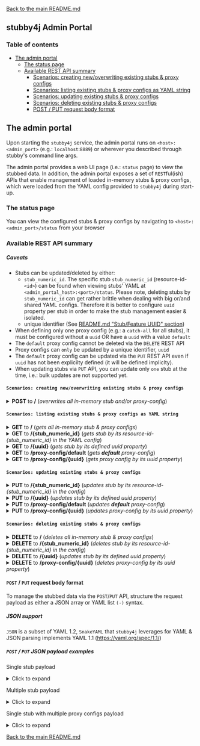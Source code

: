 [Back to the main README.md](../README.md)

## stubby4j Admin Portal

### Table of contents

* [The admin portal](#the-admin-portal)
   * [The status page](#the-status-page)
   * [Available REST API summary](#available-rest-api-summary)
      * [Scenarios: creating new/overwriting existing stubs & proxy configs](#scenarios-creating-newoverwriting-existing-stubs--proxy-configs)
      * [Scenarios: listing existing stubs & proxy configs as YAML string](#scenarios-listing-existing-stubs--proxy-configs-as-yaml-string)
      * [Scenarios: updating existing stubs & proxy configs](#scenarios-updating-existing-stubs--proxy-configs)
      * [Scenarios: deleting existing stubs & proxy configs](#scenarios-deleting-existing-stubs--proxy-configs)
      * [POST / PUT request body format](#post--put-request-body-format)

## The admin portal

Upon starting the `stubby4j` service, the admin portal runs on `<host>:<admin_port>` (e.g.: `localhost`:`8889`) or wherever you described through stubby's command line args.

The admin portal provides a web UI page (i.e.: `status` page) to view the stubbed data. In addition, the admin portal exposes a set of `REST`ful(ish) APIs that enable management of loaded in-memory stubs & proxy configs, which were loaded from the YAML config provided to `stubby4j` during start-up.


### The status page
You can view the configured stubs & proxy configs by navigating to `<host>:<admin_port>/status` from your browser

### Available REST API summary

##### Caveats
* Stubs can be updated/deleted by either:
  * `stub_numeric_id`. The specific stub `stub_numeric_id` (resource-id-`<id>`) can be found when viewing stubs' YAML at `<admin_portal_host>:<port>/status`. Please note, deleting stubs by `stub_numeric_id` can get rather brittle when dealing with big or/and shared YAML configs. Therefore it is better to configure `uuid` property per stub in order to make the stub management easier & isolated.
  * unique identifier (See [README.md "Stub/Feature UUID" section](../README.md#uuid-optional))
* When defining only one proxy config (e.g.: a `catch-all` for all stubs), it must be configured without a `uuid` OR have a `uuid` with a value `default`
* The `default` proxy config cannot be deleted via the `DELETE` REST API
* Proxy configs can `only` be updated by a unique identifier, `uuid`
* The `default` proxy config can be updated via the `PUT` REST API even if `uuid` has not been explicilty defined (it will be defined impliclty).
* When updating stubs via `PUT` API, you can update only `one` stub at the time, i.e.: bulk updates are not supported yet.

#### `Scenarios: creating new/overwriting existing stubs & proxy configs`

<details>
  <summary><b>POST</b> to <b>/</b> (<em>overwrites all in-memory stub and/or proxy-config</em>)</summary>
  <br />
 
  **Responses**
  
  | http code     | type           | message                                                             |
  |---------------|----------------|---------------------------------------------------------------------|
  | `201`         | success        | `Configuration created successfully`                                |
  | `400`         | error          | None                                                                |
  | `405`         | error          | `Method POST is not allowed on URI <ANYTHING_BUT_ROOT>`             |
  
</details>

#### `Scenarios: listing existing stubs & proxy configs as YAML string`

<details>
  <summary><b>GET</b> to <b>/</b> (<em>gets all in-memory stub & proxy configs</em>)</summary>
  <br />
 
  **Responses**
  
  | http code     | type           | message                                                             |
  |---------------|----------------|---------------------------------------------------------------------|
  | `200`         | success        | None                                |
  
</details>

<details>
  <summary><b>GET</b> to <b>/{stub_numeric_id}</b> (<em>gets stub by its resource-id-{stub_numeric_id} in the YAML config</em>)</summary>
  <br />
 
  **Parameters**
  
  | name              | type              | description                                                 |
  |-------------------|-------------------|-------------------------------------------------------------|
  | `stub_numeric_id` | required          | The specific stub `stub_numeric_id` (resource-id-`<id>`)    |
  
  **Responses**
  
  | http code     | type           | message                                                             |
  |---------------|----------------|---------------------------------------------------------------------|
  | `200`         | success        | None                                                                |
  | `400`         | error          | None                                                                |
  
</details>

<details>
  <summary><b>GET</b> to <b>/{uuid}</b> (<em>gets stub by its defined uuid property</em>)</summary>
  <br />
 
  **Parameters**
  
  | name              | type              | description                                                 |
  |-------------------|-------------------|-------------------------------------------------------------|
  | `uuid`            | required          | unique identifier (See [README.md "Stub/Feature UUID" section](../README.md#uuid-optional))    |
  
  **Responses**
  
  | http code     | type           | message                                                             |
  |---------------|----------------|---------------------------------------------------------------------|
  | `200`         | success        | None                                                                |
  | `400`         | error          | None                                                                |
  
</details>


<details>
  <summary><b>GET</b> to <b>/proxy-config/default</b> (<em>gets <b>default</b> proxy-config</em>)</summary>
  <br />
 
  **Responses**
  
  | http code     | type           | message                                                             |
  |---------------|----------------|---------------------------------------------------------------------|
  | `200`         | success        | None                                                                |
  | `400`         | error          | None                                                                |
  
</details>


<details>
  <summary><b>GET</b> to <b>/proxy-config/{uuid}</b> (<em>gets proxy config by its uuid property</em>)</summary>
  <br />
 
  **Parameters**
  
  | name              | type              | description                                                 |
  |-------------------|-------------------|-------------------------------------------------------------|
  | `uuid`            | required          | unique identifier (See [REQUEST_PROXYING.md "uuid"](REQUEST_PROXYING.md#uuid-required))    |
  
  **Responses**
  
  | http code     | type           | message                                                             |
  |---------------|----------------|---------------------------------------------------------------------|
  | `200`         | success        | None                                                                |
  | `400`         | error          | None                                                                |
  
</details>

#### `Scenarios: updating existing stubs & proxy configs`


<details>
  <summary><b>PUT</b> to <b>/{stub_numeric_id}</b> (<em>updates stub by its resource-id-{stub_numeric_id} in the config</em>)</summary>
  <br />
 
  **Parameters**
  
  | name              | type              | description                                                 |
  |-------------------|-------------------|-------------------------------------------------------------|
  | `stub_numeric_id` | required          | The specific stub `stub_numeric_id` (resource-id-`<id>`)    |
  
  **Responses**
  
  | http code     | type           | message                                                             |
  |---------------|----------------|---------------------------------------------------------------------|
  | `201`         | success        | None                                                                |
  | `400`         | error          | None                                                                |
  | `405`         | error          | `Method PUT is not allowed on URI /`                                |
  
</details>


<details>
  <summary><b>PUT</b> to <b>/{uuid}</b> (<em>updates stub by its defined uuid property</em>)</summary>
  <br />
 
  **Parameters**
  
  | name              | type              | description                                                 |
  |-------------------|-------------------|-------------------------------------------------------------|
  | `uuid` | required          | unique identifier (See [README.md "Stub/Feature UUID" section](../README.md#uuid-optional))    |
  
  **Responses**
  
  | http code     | type           | message                                                             |
  |---------------|----------------|---------------------------------------------------------------------|
  | `201`         | success        | None                                                                |
  | `400`         | error          | None                                                                |
  | `405`         | error          | `Method PUT is not allowed on URI /`                                |
  
</details>

<details>
  <summary><b>PUT</b> to <b>/proxy-config/default</b> (<em>updates <b>default</b> proxy-config</em>)</summary>
  <br />
 
  **Responses**
  
  | http code     | type           | message                                                             |
  |---------------|----------------|---------------------------------------------------------------------|
  | `201`         | success        | None                                                                |
  | `400`         | error          | None                                                                |
  | `405`         | error          | `Method PUT is not allowed on URI /`                                |
  
</details>

<details>
  <summary><b>PUT</b> to <b>/proxy-config/{uuid}</b> (<em>updates proxy-config by its uuid property</em>)</summary>
  <br />
 
  **Parameters**
  
  | name              | type              | description                                                 |
  |-------------------|-------------------|-------------------------------------------------------------|
  | `uuid` | required          | unique identifier (See [REQUEST_PROXYING.md "uuid"](REQUEST_PROXYING.md#uuid-required))    |
  
  **Responses**
  
  | http code     | type           | message                                                             |
  |---------------|----------------|---------------------------------------------------------------------|
  | `201`         | success        | None                                                                |
  | `400`         | error          | None                                                                |
  | `405`         | error          | `Method PUT is not allowed on URI /`                                |
  
</details>


#### `Scenarios: deleting existing stubs & proxy configs`

<details>
  <summary><b>DELETE</b> to <b>/</b> (<em>deletes all in-memory stub & proxy configs</em>)</summary>
  <br />
 
  **Responses**
  
  | http code     | type           | message                                                             |
  |---------------|----------------|---------------------------------------------------------------------|
  | `200`         | success        | `Stub requests deleted successfully`                                |
  
</details>

<details>
  <summary><b>DELETE</b> to <b>/{stub_numeric_id}</b> (<em>deletes stub by its resource-id-{stub_numeric_id} in the config</em>)</summary>
  <br />
 
  **Parameters**
  
  | name              | type              | description                                                 |
  |-------------------|-------------------|-------------------------------------------------------------|
  | `stub_numeric_id` | required          | The specific stub `stub_numeric_id` (resource-id-`<id>`)    |
  
  **Responses**
  
  | http code     | type           | message                                                             |
  |---------------|----------------|---------------------------------------------------------------------|
  | `200`         | success        | `Stub request index#<stub_numeric_id> deleted successfully`         |
  | `400`         | error          | None                                                                |
  
</details>


<details>
  <summary><b>DELETE</b> to <b>/{uuid}</b> (<em>updates stub by its defined uuid property</em>)</summary>
  <br />
 
  **Parameters**
  
  | name              | type              | description                                                 |
  |-------------------|-------------------|-------------------------------------------------------------|
  | `uuid` | required          | unique identifier (See [README.md "Stub/Feature UUID" section](../README.md#uuid-optional))    |
  
  **Responses**
  
  | http code     | type           | message                                                             |
  |---------------|----------------|---------------------------------------------------------------------|
  | `200`         | success        | `Stub request uuid#<uuid> deleted successfully`                     |
  | `400`         | error          | None                                                                |
  
</details>


<details>
  <summary><b>DELETE</b> to <b>/proxy-config/{uuid}</b> (<em>deletes proxy-config by its uuid property</em>)</summary>
  <br />
 
  **Parameters**
  
  | name              | type              | description                                                 |
  |-------------------|-------------------|-------------------------------------------------------------|
  | `uuid` | required          | unique identifier (See [REQUEST_PROXYING.md "uuid"](REQUEST_PROXYING.md#uuid-required))    |
  
  **Responses**
  
  | http code     | type           | message                                                             |
  |---------------|----------------|---------------------------------------------------------------------|
  | `200`         | success        | `Proxy config uuid#<uuid> deleted successfully`                     |
  | `400`         | error          | None                                                                |
  
</details>

#### `POST` / `PUT` request body format

To manage the stubbed data via the `POST`/`PUT` API, structure the request payload as either a JSON array or YAML list `(-)` syntax.

##### JSON support
`JSON` is a subset of YAML 1.2, `SnakeYAML` that `stubby4j` leverages for YAML & JSON parsing implements YAML 1.1 (https://yaml.org/spec/1.1/)

##### `POST` / `PUT` JSON payload examples

Single stub payload

<details>
  <summary>Click to expand</summary>

```json
[
  {
    "request": {
      "url": "^/resources/something/new",
      "query": {
        "someKey": "someValue"
      },
      "method": [
        "GET"
      ]
    },
    "response": {
      "body": "OK",
      "headers": {
        "content-type": "application/xml"
      },
      "status": 201
    }
  }
]
```
</details>

Multiple stub payload

<details>
  <summary>Click to expand</summary>
  
```json
[
  { 
    "description": "this is a feature describing something",
    "request": {
      "url": "^/path/to/something$",
      "post": "this is some post data in textual format",
      "headers": {
         "authorization-basic": "bob:password"
      },
      "method": "POST"
    },
    "response": {
      "status": 200,
      "headers": {
        "Content-Type": "application/json"
      },
      "latency": 1000,
      "body": "Your request was successfully processed!"
    }
  },
  {
    "request": {
      "url": "^/path/to/anotherThing",
      "query": {
         "a": "anything",
         "b": "more"
      },
      "headers": {
        "Content-Type": "application/json"
      },
      "method": "GET"
    },
    "response": {
      "status": 204,
      "headers": {
        "Content-Type": "application/json",
        "Access-Control-Allow-Origin": "*"
      },
      "file": "path/to/page.html"
    }
  },
  {
    "request": {
      "url": "^/path/to/thing$",
      "headers": {
        "Content-Type": "application/json"
      },
      "post": "this is some post data in textual format",
      "method": "POST"
    },
    "response": {
      "status": 304,
      "headers": {
        "Content-Type": "application/json"
      }
    }
  }
]
```
</details>


Single stub with multiple proxy configs payload

<details>
  <summary>Click to expand</summary>
 
```json
[
  {
    "request": {
      "url": "/resources/something/new",
      "query": {
        "someKey": "someValue"
      },
      "method": [
        "GET"
      ]
    },
    "response": {
      "body": "OK",
      "headers": {
        "content-type": "application/xml"
      },
      "status": 201
    }
  },
  {
    "proxy-config": {
      "description": "this would be the default proxy config",
      "strategy": "as-is",
      "properties": {
        "endpoint": "https://google.com"
      }
    }
  },
  {
    "proxy-config": {
      "uuid": "some-unique-name-1",
      "strategy": "as-is",
      "properties": {
        "endpoint": "https://yahoo.com"
      }
    }
  },
  {
    "proxy-config": {
      "description": "this would be the 2nd description",
      "uuid": "some-unique-name-2",
      "strategy": "as-is",
      "properties": {
        "endpoint": "https://microsoft.com"
      }
    }
  }
]
```
</details>




[Back to the main README.md](../README.md)
